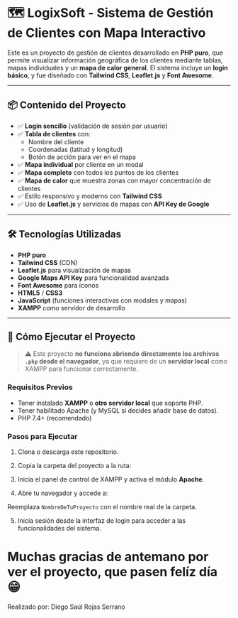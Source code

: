 # 🗺️ LogixSoft - Sistema de Gestión de Clientes con Mapa Interactivo

Este es un proyecto de gestión de clientes desarrollado en **PHP puro**, que permite visualizar información geográfica de los clientes mediante tablas, mapas individuales y un **mapa de calor general**. El sistema incluye un **login básico**, y fue diseñado con **Tailwind CSS**, **Leaflet.js** y **Font Awesome**.

---

## 📦 Contenido del Proyecto

- ✅ **Login sencillo** (validación de sesión por usuario)
- ✅ **Tabla de clientes** con:
  - Nombre del cliente
  - Coordenadas (latitud y longitud)
  - Botón de acción para ver en el mapa
- ✅ **Mapa individual** por cliente en un modal
- ✅ **Mapa completo** con todos los puntos de los clientes
- ✅ **Mapa de calor** que muestra zonas con mayor concentración de clientes
- ✅ Estilo responsivo y moderno con **Tailwind CSS**
- ✅ Uso de **Leaflet.js** y servicios de mapas con **API Key de Google**

---

## 🛠️ Tecnologías Utilizadas

- **PHP puro**
- **Tailwind CSS** (CDN)
- **Leaflet.js** para visualización de mapas
- **Google Maps API Key** para funcionalidad avanzada
- **Font Awesome** para íconos
- **HTML5** / **CSS3**
- **JavaScript** (funciones interactivas con modales y mapas)
- **XAMPP** como servidor de desarrollo

---

## 🚀 Cómo Ejecutar el Proyecto

> ⚠️ Este proyecto **no funciona abriendo directamente los archivos `.php` desde el navegador**, ya que requiere de un **servidor local** como XAMPP para funcionar correctamente.

### Requisitos Previos

- Tener instalado **XAMPP** o **otro servidor local** que soporte PHP.
- Tener habilitado Apache (y MySQL si decides añadir base de datos).
- PHP 7.4+ (recomendado)

### Pasos para Ejecutar

1. Clona o descarga este repositorio.
2. Copia la carpeta del proyecto a la ruta:


3. Inicia el panel de control de XAMPP y activa el módulo **Apache**.
4. Abre tu navegador y accede a:


Reemplaza `NombreDeTuProyecto` con el nombre real de la carpeta.

5. Inicia sesión desde la interfaz de login para acceder a las funcionalidades del sistema.

# Muchas gracias de antemano por ver el proyecto, que pasen felíz día 😁
Realizado por: Diego Saúl Rojas Serrano
